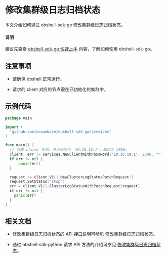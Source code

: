 # 修改集群级日志归档状态

本文介绍如何通过 obshell-sdk-go 修改集群级日志归档状态。

<main id="notice" type='explain'>
  <h4>说明</h4>
  <p>建议先查看 <a href='../100.quickstart-of-go.md'>obshell-sdk-go 快速上手</a> 内容，了解如何使用 obshell-sdk-go。</p>
</main>

## 注意事项

* 请确保 obshell 正常运行。

* 请求的 client 对应的节点需在已初始化的集群中。

## 示例代码

```go
package main

import (
  "github.com/oceanbase/obshell-sdk-go/services"
)

func main() {
  // 创建 client 实例，节点地址为 '10.10.10.1'，端口为 2886。
  client, err := services.NewClientWithPassword("10.10.10.1", 2886, "****")
  if err != nil {
      panic(err)
  }

  request := client.V1().NewClusterLogStatusPatchRequest()
  request.SetStatus("stop")
  err = client.V1().ClusterLogStatusWithPatchRequest(request)
  if err != nil {
    panic(err)
  }
}
```

## 相关文档

* 修改集群级日志归档状态的 API 接口说明可参见 [修改集群级日志归档状态](../../../400.obshell-api-reference/600.backup-management/1200.modify-the-archive-status-of-cluster-level-tenant-logs.md)。

* 通过 obshell-sdk-python 请求 API 方法的介绍可参见 [修改集群级日志归档状态](../../100.python/600.backup-management/1200.modify-cluster-level-tenant-logs-archive-status-of-python.md)。
